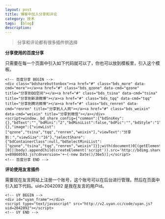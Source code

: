 ```yaml
---
layout: post
title: 博客中加入分享和评论
category: 技术
tags:  [blog]
description: 
---
```


>分享和评论都有很多插件供选择

**分享使用的百度分享**

只需要在每一个页面中引入如下代码就可以了，你也可以放到模板里，引入这个模板。

	<!-- 百度分享 BEGIN -->
	<div class="bdsharebuttonbox"><a href="#" class="bds_more" data-cmd="more"></a><a href="#" class="bds_qzone" data-cmd="qzone" title="分享到QQ空间"></a><a href="#" class="bds_tsina" data-cmd="tsina" title="分享到新浪微博"></a><a href="#" class="bds_tqq" data-cmd="tqq" title="分享到腾讯微博"></a><a href="#" class="bds_renren" data-cmd="renren" title="分享到人人网"></a><a href="#" class="bds_weixin" data-cmd="weixin" title="分享到微信"></a></div>
	<script>window._bd_share_config={"common":{"bdSnsKey":{},"bdText":"","bdMini":"2","bdMiniList":false,"bdPic":"","bdStyle":"1","bdSize":"24"},"share":{},"image":{"viewList":["qzone","tsina","tqq","renren","weixin"],"viewText":"分享到：","viewSize":"16"},"selectShare":{"bdContainerClass":null,"bdSelectMiniList":["qzone","tsina","tqq","renren","weixin"]}};with(document)0[(getElementsByTagName('head')[0]||body).appendChild(createElement('script')).src='http://bdimg.share.baidu.com/static/api/js/share.js?v=89860593.js?cdnversion='+~(-new Date()/36e5)];</script>
	<!-- 百度分享 END -->


**评论使用友言插件**

需要现在友言网站上注册一个账号，这个账号可以在后台进行管理。然后在页面中引入如下代码。uid=2042092 是我在友言的用户id。

	<!-- UY BEGIN -->
	<div id="uyan_frame"></div>
	<script type="text/javascript" src="http://v2.uyan.cc/code/uyan.js?uid=2042092"></script>
	<!-- UY END -->


